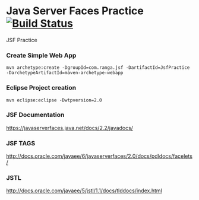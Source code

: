# Java Server Faces Practice [![Build Status](https://travis-ci.org/bhupal4all/jsf-practice.svg?branch=openshift)](https://travis-ci.org/bhupal4all/jsf-practice)
JSF Practice

### Create Simple Web App ###
```
mvn archetype:create -DgroupId=com.ranga.jsf -DartifactId=JsfPractice -DarchetypeArtifactId=maven-archetype-webapp
```

### Eclipse Project creation ###
```
mvn eclipse:eclipse -Dwtpversion=2.0
```

### JSF Documentation ###
https://javaserverfaces.java.net/docs/2.2/javadocs/

### JSF TAGS ###
http://docs.oracle.com/javaee/6/javaserverfaces/2.0/docs/pdldocs/facelets/

### JSTL ####
http://docs.oracle.com/javaee/5/jstl/1.1/docs/tlddocs/index.html
